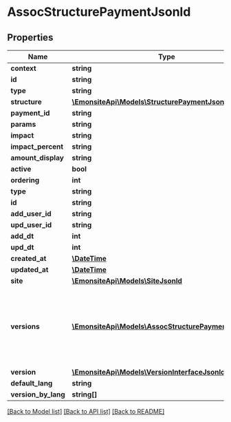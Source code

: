 # AssocStructurePaymentJsonld

## Properties
Name | Type | Description | Notes
------------ | ------------- | ------------- | -------------
**context** | **string** |  | [optional] 
**id** | **string** |  | [optional] 
**type** | **string** |  | [optional] 
**structure** | [**\EmonsiteApi\Models\StructurePaymentJsonld**](StructurePaymentJsonld.md) |  | [optional] 
**payment_id** | **string** |  | [optional] 
**params** | **string** |  | [optional] 
**impact** | **string** |  | [optional] 
**impact_percent** | **string** |  | [optional] 
**amount_display** | **string** |  | [optional] 
**active** | **bool** |  | [optional] 
**ordering** | **int** |  | [optional] 
**type** | **string** |  | [optional] 
**id** | **string** |  | [optional] 
**add_user_id** | **string** |  | [optional] 
**upd_user_id** | **string** |  | [optional] 
**add_dt** | **int** |  | [optional] 
**upd_dt** | **int** |  | [optional] 
**created_at** | [**\DateTime**](\DateTime.md) |  | [optional] 
**updated_at** | [**\DateTime**](\DateTime.md) |  | [optional] 
**site** | [**\EmonsiteApi\Models\SiteJsonld**](SiteJsonld.md) |  | [optional] 
**versions** | [**\EmonsiteApi\Models\AssocStructurePaymentVJsonld[]**](AssocStructurePaymentVJsonld.md) | IMPLEMENTEZ le mapping dans l&#x27;entity TODO trouver comment le faire dynamiquement avec un listener doctrine | [optional] 
**version** | [**\EmonsiteApi\Models\VersionInterfaceJsonld[]**](VersionInterfaceJsonld.md) |  | [optional] 
**default_lang** | **string** |  | [optional] 
**version_by_lang** | **string[]** |  | [optional] 

[[Back to Model list]](../../README.md#documentation-for-models) [[Back to API list]](../../README.md#documentation-for-api-endpoints) [[Back to README]](../../README.md)


